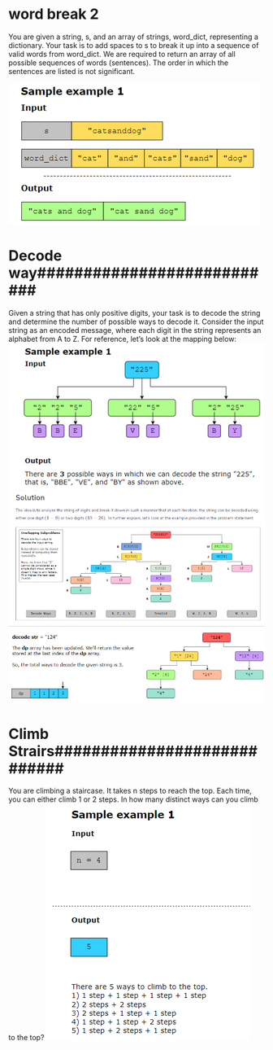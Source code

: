 # word break 2 #######################
You are given a string, s, and an array of strings, word_dict, representing a dictionary. Your task is to add spaces to s to break it up into a sequence of valid words from word_dict. We are required to return an array of all possible sequences of words (sentences). The order in which the sentences are listed is not significant.

![alt text](image.png)

# Decode way###########################
Given a string that has only positive digits, your task is to decode the string and determine the number of possible ways to decode it.
Consider the input string as an encoded message, where each digit in the string represents an alphabet from A to Z. For reference, let’s look at the mapping below:
![alt text](image-4.png)
![alt text](image-1.png)
![alt text](image-2.png)

# Climb Strairs############################
You are climbing a staircase. It takes n steps to reach the top. Each time, you can either climb 1 or 2 steps. In how many distinct ways can you climb to the top?
![alt text](image-3.png)

